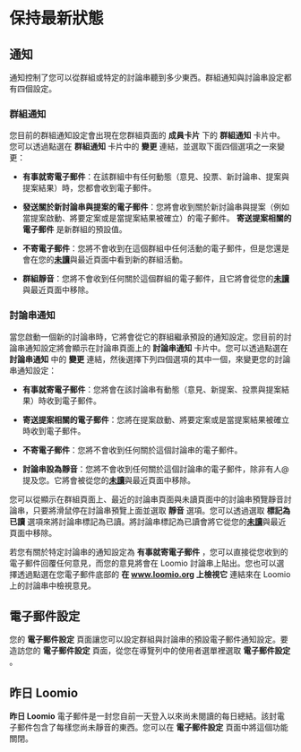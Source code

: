 # 保持最新狀態

## 通知

通知控制了您可以從群組或特定的討論串聽到多少東西。群組通知與討論串設定都有四個設定。

### 群組通知

您目前的群組通知設定會出現在您群組頁面的 **成員卡片** 下的 **群組通知** 卡片中。您可以透過點選在 **群組通知** 卡片中的 **變更** 連結，並選取下面四個選項之一來變更：

* **有事就寄電子郵件**：在該群組中有任何動態（意見、投票、新討論串、提案與提案結果）時，您都會收到電子郵件。

* **發送關於新討論串與提案的電子郵件**：您將會收到關於新討論串與提案（例如當提案啟動、將要定案或是當提案結果被確立）的電子郵件。 **寄送提案相關的電子郵件** 是新群組的預設值。

* **不寄電子郵件**：您將不會收到在這個群組中任何活動的電子郵件，但是您還是會在您的[**未讀**](reading_loomio.html#unread-threads)與最近頁面中看到新的群組活動。

* **群組靜音**：您將不會收到任何關於這個群組的電子郵件，且它將會從您的[**未讀**](reading_loomio.html#unread-threads)與最近頁面中移除。

### 討論串通知

當您啟動一個新的討論串時，它將會從它的群組繼承預設的通知設定。您目前的討論串通知設定將會顯示在討論串頁面上的 **討論串通知** 卡片中。您可以透過點選在 **討論串通知** 中的 **變更** 連結，然後選擇下列四個選項的其中一個，來變更您的討論串通知設定：


* **有事就寄電子郵件**：您將會在該討論串有動態（意見、新提案、投票與提案結果）時收到電子郵件。

* **寄送提案相關的電子郵件**：您將在提案啟動、將要定案或是當提案結果被確立時收到電子郵件。

* **不寄電子郵件**：您將不會收到任何關於這個討論串的電子郵件。

* **討論串設為靜音**：您將不會收到任何關於這個討論串的電子郵件，除非有人@提及您。它將會被從您的[**未讀**](reading_loomio.html#unread-threads)與最近頁面中移除。

您可以從顯示在群組頁面上、最近的討論串頁面與未讀頁面中的討論串預覽靜音討論串，只要將滑鼠停在討論串預覽上面並選取 **靜音** 選項。您可以透過選取 **標記為已讀** 選項來將討論串標記為已讀。將討論串標記為已讀會將它從您的[**未讀**](reading_loomio.html#unread-threads)與最近頁面中移除。

若您有關於特定討論串的通知設定為 **有事就寄電子郵件** ，您可以直接從您收到的電子郵件回覆任何意見，而您的意見將會在 Loomio 討論串上貼出。您也可以選擇透過點選在您電子郵件底部的 **在 www.loomio.org 上檢視它** 連結來在 Loomio 上的討論串中檢視意見。


## 電子郵件設定

您的 **電子郵件設定** 頁面讓您可以設定群組與討論串的預設電子郵件通知設定。要造訪您的 **電子郵件設定** 頁面，從您在導覽列中的使用者選單裡選取 **電子郵件設定** 。

## 昨日 Loomio

**昨日 Loomio** 電子郵件是一封您自前一天登入以來尚未閱讀的每日總結。該封電子郵件包含了每樣您尚未靜音的東西。您可以在 **電子郵件設定** 頁面中將這個功能關閉。

